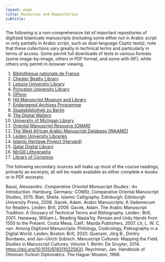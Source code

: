 ```yaml
---
layout: page
title: Resources and Repositories
subtitle: 
---
```

The following is a non-comprehensive list of important repositories of digitized Islamicate manuscripts (including some either not in Arabic script or only partially in Arabic script, such as dual-language Coptic texts); note that these collections vary greatly in technical terms and particularly in terms of access. Some permit full downloads of texts in various formats (some image-by-image, others in PDF format, and some with IIIF), while others only permit in-browser viewing.

1. [Bibliothèque nationale de France][1]    
2. [Chester Beatty Library][2]        
3. [Leipzig University Library][3]         
4. [Princeton University Library][4]        
5. [OPenn][5]   
6. [Hill Manuscript Museum and Library][6]
7. [Endangered Archives Programme][7]     
8. [Staatsbibliothek zu Berlin][8]
9. [The Digital Walters][9]            
10. [University of Michigan Library][10] 
11. [Oriental Manuscript Resource (OMAR)][11]
12. [The West African Arabic Manuscript Database (WAAMD)][12]
13. [Leiden University Libraries][13]
14. [Islamic Heritage Project (Harvard)][14]
15. [Qatar Digital Library][15] 
16. [McGill Lithographs][16]
17. [Library of Congress][17]

The following secondary sources will make up most of the course readings, primarily as excerpts; all will be made available as either complete e-books or in PDF excerpts:

Bausi, Alessandro. <i>Comparative Oriental Manuscript Studies : An Introduction.</i> Hamburg, Germany: COMSt, Comparative Oriental Manuscript Studies, 2015.
Blair, Sheila. Islamic Calligraphy. Edinburgh: Edinburgh University Press, 2008.
Gacek, Adam. Arabic Manuscripts: A Vademecum for Readers. Leiden: Brill, 2009.
Gacek, Adam. The Arabic Manuscript Tradition: A Glossary of Technical Terms and Bibliography. Leiden ; Brill, 2001.
Hanaway, William L. Reading Nasta’liq: Persian and Urdu Hands from 1500 to the Present. Costa Mesa, Calif.: Mazda Publishers, 2007.
Lit, L. W. C. van. Among Digitized Manuscripts: Philology, Codicology, Paleography in a Digital World. Leiden; Boston: Brill, 2020.
Quenzer, Jörg B., Dmitry Bondarev, and Jan-Ulrich Sobisch. Manuscript Cultures: Mapping the Field. Studies in Manuscript Cultures; Volume 1. Berlin: De Gruyter, 2014. https://doi.org/10.1515/9783110225631.
Reychman, Jan. Handbook of Ottoman-Turkish Diplomatics. The Hague: Mouton, 1968.


[1]: https://gallica.bnf.fr/accueil/en/content/accueil-en?mode=desktop/ "Bibliothèque nationale de France"
[2]: https://chesterbeatty.ie/ "Chester Beatty Library"
[3]: https://www.islamic-manuscripts.net/content/index.xml "Leipzig University Library "
[4]: https://library.princeton.edu/ "Princeton University Library"
[5]: http://openn.library.upenn.edu/ "OPenn"
[6]: https://www.vhmml.org/ "Hill Manuscript Museum and Library"
[7]: https://eap.bl.uk/ "Endangered Archives Programme"
[8]: https://digital.staatsbibliothek-berlin.de/ "Staatsbibliothek zu Berlin"
[9]: https://www.thedigitalwalters.org/ "The Digital Walters"
[10]: https://guides.lib.umich.edu/islamicmss/find "University of Michigan Library"
[11]: http://omar.ub.uni-freiburg.de/index.php?id=homepage "Oriental Manuscript Resource (OMAR)"
[12]: https://waamd.lib.berkeley.edu/home "The West African Arabic Manuscript Database (WAAMD)"
[13]: https://digitalcollections.universiteitleiden.nl/ "Leiden University Libraries"
[14]: https://curiosity.lib.harvard.edu/islamic-heritage-project "Islamic Heritage Project (Harvard)"
[15]: https://www.qdl.qa/en "Qatar Digital Library"
[16]: https://digital.library.mcgill.ca/islamic_lithographs/ "McGill Lithographs"
[17]: https://www.loc.gov "Library of Congress"